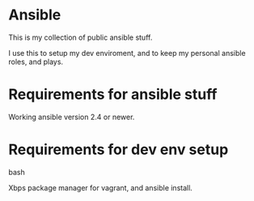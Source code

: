 # Ansible
This is my collection of public ansible stuff.

I use this to setup my dev enviroment, and to keep my personal ansible roles, and plays.

# Requirements for ansible stuff
Working ansible version 2.4 or newer.

# Requirements for dev env setup
bash

Xbps package manager for vagrant, and ansible install.
